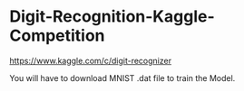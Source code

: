 # Digit-Recognition-Kaggle-Competition
https://www.kaggle.com/c/digit-recognizer

You will have to download MNIST .dat file to train the Model.
